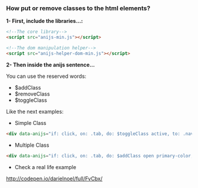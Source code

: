 ### **How put or remove classes to the html elements?**


**1- First, include the libraries...:**

```html
<!--The core library-->
<script src="anijs-min.js"></script>

<!--The dom manipulation helper-->
<script src="anijs-helper-dom-min.js"></script>

```
**2- Then inside the anijs sentence...**

You can use the reserved words: 

 * $addClass
 * $removeClass
 * $toggleClass

Like the next examples:

- Simple Class
```html
<div data-anijs="if: click, on: .tab, do: $toggleClass active, to: .navbar">
```

- Multiple Class
```html
<div data-anijs="if: click, on: .tab, do: $addClass open primary-color, to: modal">
```

- Check a real life example

http://codepen.io/darielnoel/full/FvCbx/